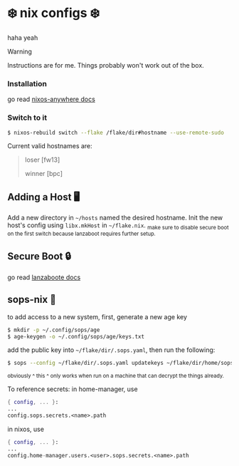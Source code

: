 # ❄️ nix configs ❄️
haha yeah

> [!WARNING]  
> Instructions are for me. Things probably won't work out of the box.

### Installation
go read [nixos-anywhere docs](https://github.com/nix-community/nixos-anywhere/blob/main/docs/quickstart.md)

### Switch to it 
```sh
$ nixos-rebuild switch --flake /flake/dir#hostname --use-remote-sudo
```

 Current valid hostnames are: 
>  loser [fw13]
>
>  winner [bpc]

## Adding a Host 🖥️
Add a new directory in `~/hosts` named the desired hostname.
Init the new host's config using `libx.mkHost` in `~/flake.nix`.
<sub>make sure to disable secure boot on the first switch because lanzaboot requires further setup.</sub>

## Secure Boot 🔒
go read [lanzaboote docs](https://github.com/nix-community/lanzaboote/blob/master/docs/QUICK_START.md)
## sops-nix 🔑
to add access to a new system,
first, generate a new age key
```sh
$ mkdir -p ~/.config/sops/age
$ age-keygen -o ~/.config/sops/age/keys.txt
```
add the public key into `~/flake/dir/.sops.yaml`, then run the following:
```sh
$ sops --config ~/flake/dir/.sops.yaml updatekeys ~/flake/dir/home/sops/secrets.yaml
```
<sub>obviously ^ this ^ only works when run on a machine that can decrypt the things already.</sub>

To reference secrets:
in home-manager, use
```nix
{ config, ... }:
...
config.sops.secrets.<name>.path
```
in nixos, use
```nix
{ config, ... }:
...
config.home-manager.users.<user>.sops.secrets.<name>.path
```
